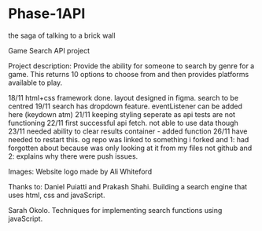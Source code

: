 # Phase-1API
the saga of talking to a brick wall

Game Search API project

Project description: Provide the ability for someone to search by genre for a game. This returns 10 options to choose from and then provides platforms available to play.

18/11 html+css framework done. layout designed in figma. search to be centred
19/11 search has dropdown feature. eventListener can be added here (keydown atm)
21/11 keeping styling seperate as api tests are not functioning
22/11 first successful api fetch. not able to use data though
23/11 needed ability to clear results container - added function
26/11 have needed to restart this. og repo was linked to something i forked and 1: had forgotten about because was only looking at it from my files not github and 2: explains why there were push issues.

Images:
Website logo made by Ali Whiteford

Thanks to:
Daniel Puiatti and Prakash Shahi. Building a search engine that uses html, css and javaScript.

Sarah Okolo. Techniques for implementing search functions using javaScript.
